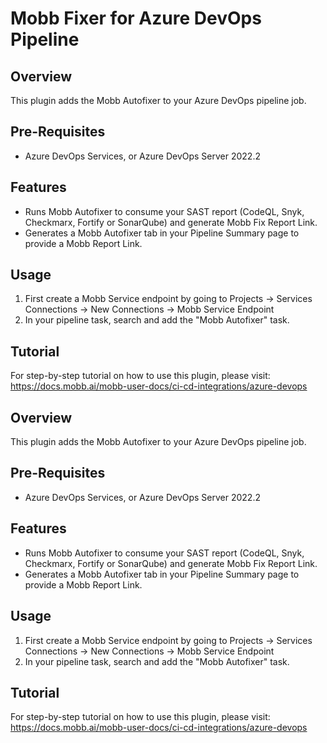 # Mobb Fixer for Azure DevOps Pipeline

## Overview

This plugin adds the Mobb Autofixer to your Azure DevOps pipeline job.

## Pre-Requisites

* Azure DevOps Services, or Azure DevOps Server 2022.2

## Features

* Runs Mobb Autofixer to consume your SAST report (CodeQL, Snyk, Checkmarx, Fortify or SonarQube) and generate Mobb Fix Report Link.
* Generates a Mobb Autofixer tab in your Pipeline Summary page to provide a Mobb Report Link.

## Usage

1. First create a Mobb Service endpoint by going to Projects -> Services Connections -> New Connections -> Mobb Service Endpoint
2. In your pipeline task, search and add the "Mobb Autofixer" task.

## Tutorial

For step-by-step tutorial on how to use this plugin, please visit: https://docs.mobb.ai/mobb-user-docs/ci-cd-integrations/azure-devops

## Overview

This plugin adds the Mobb Autofixer to your Azure DevOps pipeline job.

## Pre-Requisites

* Azure DevOps Services, or Azure DevOps Server 2022.2

## Features

* Runs Mobb Autofixer to consume your SAST report (CodeQL, Snyk, Checkmarx, Fortify or SonarQube) and generate Mobb Fix Report Link.
* Generates a Mobb Autofixer tab in your Pipeline Summary page to provide a Mobb Report Link.

## Usage

1. First create a Mobb Service endpoint by going to Projects -> Services Connections -> New Connections -> Mobb Service Endpoint
2. In your pipeline task, search and add the "Mobb Autofixer" task.

## Tutorial

For step-by-step tutorial on how to use this plugin, please visit: https://docs.mobb.ai/mobb-user-docs/ci-cd-integrations/azure-devops
